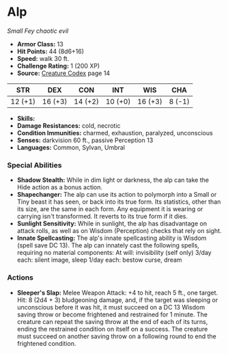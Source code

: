 # Alp

*Small* *Fey* *chaotic evil*

- **Armor Class:** 13
- **Hit Points:** 44 (8d6+16)
- **Speed:** walk 30 ft.
- **Challenge Rating:** 1 (200 XP)
- **Source:** [Creature Codex](https://koboldpress.com/kpstore/product/creature-codex-for-5th-edition-dnd) page 14

| STR | DEX | CON | INT | WIS | CHA |
| --- | --- | --- | --- | --- | --- |
| 12 (+1) | 16 (+3) | 14 (+2) | 10 (+0) | 16 (+3) | 8 (-1) |

- **Skills:** 
- **Damage Resistances:** cold, necrotic
- **Condition Immunities:** charmed, exhaustion, paralyzed, unconscious
- **Senses:** darkvision 60 ft., passive Perception 13
- **Languages:** Common, Sylvan, Umbral

### Special Abilities

- **Shadow Stealth:** While in dim light or darkness, the alp can take the Hide action as a bonus action.
- **Shapechanger:** The alp can use its action to polymorph into a Small or Tiny beast it has seen, or back into its true form. Its statistics, other than its size, are the same in each form. Any equipment it is wearing or carrying isn't transformed. It reverts to its true form if it dies.
- **Sunlight Sensitivity:** While in sunlight, the alp has disadvantage on attack rolls, as well as on Wisdom (Perception) checks that rely on sight.
- **Innate Spellcasting:** The alp's innate spellcasting ability is Wisdom (spell save DC 13). The alp can innately cast the following spells, requiring no material components:
At will: invisibility (self only)
3/day each: silent image, sleep
1/day each: bestow curse, dream

### Actions

- **Sleeper's Slap:** Melee Weapon Attack: +4 to hit, reach 5 ft., one target. Hit: 8 (2d4 + 3) bludgeoning damage, and, if the target was sleeping or unconscious before it was hit, it must succeed on a DC 13 Wisdom saving throw or become frightened and restrained for 1 minute. The creature can repeat the saving throw at the end of each of its turns, ending the restrained condition on itself on a success. The creature must succeed on another saving throw on a following round to end the frightened condition.


